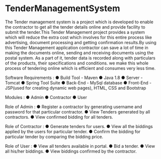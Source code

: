 # TenderManagementSystem

The Tender management system is a project which is developed to enable the contractor to get all the tender details online and provide facility to submit the tender.This Tender Management project provides a system which will reduce the extra cost which involves for this entire process like advertising, document processing and getting confirmation results.By using this Tender Management application contractor can save a lot of time in making the documents online, sending and receiving documents using the postal system. 
As a part of it, tender data is recorded along with particulars of the products, their specifications and conditions.
we make this whole process of tendering online which is efficient and consumes very less time.

Software Requirements :
● Build Tool - Maven
● Java 1.8
● Server - Tomcat
● Spring Tool Suite
● Back-End - MySql database
● Front-End - JSP(used for creating dynamic web pages), HTML, CSS and Bootstrap

Modules :
● Admin
● Contractor
● User

Role of Admin :
● Register a contractor by generating username and password for that particular contractor.
● View Tenders generated by all contractors.
● View confirmed bidding for all tenders.

Role of Contractor :
● Generate tenders for users.
● View all the biddings applied by the users for particular tender.
● Confirm the bidding for particular tender by comparing the bidding price.

Role of User :
● View all tenders available in portal.
● Bid a tender.
● View all his/her biddings.
● View biddings confirmed by the contractor.

